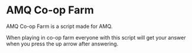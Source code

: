 # AMQ Co-op Farm

AMQ Co-op Farm is a script made for AMQ.

When playing in co-op farm everyone with this script will get your answer when you press the up arrow after answering.
